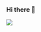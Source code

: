 ### Hi there 👋

<img src="{ https://img.shields.io/badge/Telegram-2CA5E0?style=for-the-badge&logo=telegram&logoColor=white}" />

